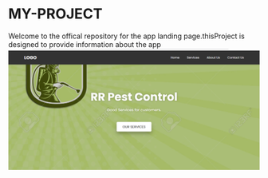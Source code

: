 # MY-PROJECT
Welcome to the offical repository for the app landing page.thisProject is designed to provide information about the app
 ![Image Alt](https://github.com/venky0908/MY-PROJECT-/blob/a85f4acd341d853f62434dc1ca4e4dcf2463ab58/MY-APP/RR%20Image.png)
